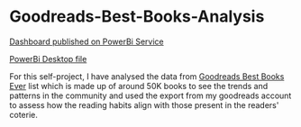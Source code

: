 # Goodreads-Best-Books-Analysis

[Dashboard published on PowerBi Service](https://app.powerbi.com/links/0eCAd1IZ5m?ctid=e74815db-da10-4d1f-a261-b0e9292c5d13&pbi_source=linkShare)

[PowerBi Desktop file](https://github.com/muskanmhjn/Goodreads-Best-Books-Analysis/releases/tag/PowerBi)

For this self-project, I have analysed the data from [Goodreads Best Books Ever](https://www.goodreads.com/list/show/1.Best_Books_Ever?page=1) list which is made up of around 50K books to see the trends and patterns in the community and used the export from my goodreads account to assess how the reading habits align with those present in the readers' coterie. 
